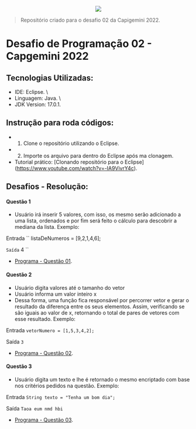 <p align="center">
    <img src="https://user-images.githubusercontent.com/59287246/155930748-26d3d0b3-866e-4fce-9489-aaf54533a7dd.png">
</p>

> Repositório criado para o desafio 02 da Capigemini 2022.

# Desafio de Programação 02 - Capgemini 2022

## Tecnologias Utilizadas:

* IDE: Eclipse. \
* Linguagem: Java. \
* JDK Version: 17.0.1. 

## Instrução para roda códigos:
- 1. Clone o repositório utilizando o Eclipse.
- 2. Importe os arquivo para dentro do Eclipse após ma clonagem.
- Tutorial prático: [Clonando repositório para o Eclipse] (https://www.youtube.com/watch?v=-IA9VivrY4c).

## Desafios - Resolução:
#### Questão 1
- Usuário irá inserir 5 valores, com isso, os mesmo serão adicionado a uma lista, ordenados e por fim será feito o cálculo para descobrir a mediana da lista.
Exemplo:

Entrada
``
listaDeNumeros = [9,2,1,4,6];

``
Saída
``
4
``
* [Programa - Questão 01](https://github.com/VicenteAndr4d3/desafio02-capgemini2022/blob/master/desafio02-capgemini2022/src/Questoes/Questao01.java).

#### Questão 2
- Usuário digita valores até o tamanho do vetor
- Usuário informa um valor inteiro x
- Dessa forma, uma função fica responsável por percorrer vetor e gerar o resultado da diferença entre os seus elementos. Assim, verificando se são iguais ao valor de x, retornando o total de pares de vetores com esse resultado.
Exemplo:

Entrada
``
vetorNumero = [1,5,3,4,2];
``

Saída
``
3
``
* [Programa - Questão 02](https://github.com/VicenteAndr4d3/desafio02-capgemini2022/blob/master/desafio02-capgemini2022/src/Questoes/Questao02.java).

#### Questão 3
- Usuário digita um texto e lhe é retornado o mesmo encriptado com base nos critérios pedidos na questão.
Exemplo:

Entrada
``
String texto = "Tenha um bom dia";
``

Saída
``
Taoa eum nmd hbi
``
* [Programa - Questão 03](https://github.com/VicenteAndr4d3/desafio02-capgemini2022/blob/master/desafio02-capgemini2022/src/Questoes/Questao03.java).





